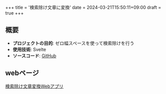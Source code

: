 +++
title = '検索除け文章に変換'
date = 2024-03-21T15:50:11+09:00
draft = true
+++

## 概要

- **プロジェクトの目的**: ゼロ幅スペースを使って検索除けを行う
- **使用技術**: Svelte
- **ソースコード**: [GitHub](https://github.com/Namacha411/StealthScan)

## webページ

[検索除け文章変換Webアプリ](https://namacha411.github.io/StealthScan/)
